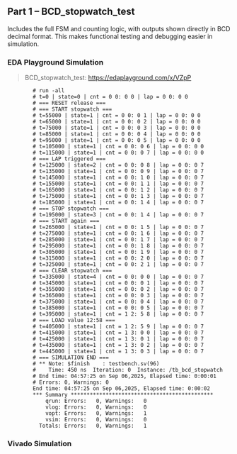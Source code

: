 ## Part 1 – BCD_stopwatch_test
Includes the full FSM and counting logic, with outputs shown directly in BCD decimal format. This makes functional testing and debugging easier in simulation.
### EDA Playground Simulation 
> BCD_stopwatch_test: https://edaplayground.com/x/VZpP

            # run -all
            # t=0 | state=0 | cnt = 0 0: 0 0 | lap = 0 0: 0 0
            # === RESET release ===
            # === START stopwatch ===
            # t=55000 | state=1 | cnt = 0 0: 0 1 | lap = 0 0: 0 0
            # t=65000 | state=1 | cnt = 0 0: 0 2 | lap = 0 0: 0 0
            # t=75000 | state=1 | cnt = 0 0: 0 3 | lap = 0 0: 0 0
            # t=85000 | state=1 | cnt = 0 0: 0 4 | lap = 0 0: 0 0
            # t=95000 | state=1 | cnt = 0 0: 0 5 | lap = 0 0: 0 0
            # t=105000 | state=1 | cnt = 0 0: 0 6 | lap = 0 0: 0 0
            # t=115000 | state=1 | cnt = 0 0: 0 7 | lap = 0 0: 0 0
            # === LAP triggered ===
            # t=125000 | state=2 | cnt = 0 0: 0 8 | lap = 0 0: 0 7
            # t=135000 | state=1 | cnt = 0 0: 0 9 | lap = 0 0: 0 7
            # t=145000 | state=1 | cnt = 0 0: 1 0 | lap = 0 0: 0 7
            # t=155000 | state=1 | cnt = 0 0: 1 1 | lap = 0 0: 0 7
            # t=165000 | state=1 | cnt = 0 0: 1 2 | lap = 0 0: 0 7
            # t=175000 | state=1 | cnt = 0 0: 1 3 | lap = 0 0: 0 7
            # t=185000 | state=1 | cnt = 0 0: 1 4 | lap = 0 0: 0 7
            # === STOP stopwatch ===
            # t=195000 | state=3 | cnt = 0 0: 1 4 | lap = 0 0: 0 7
            # === START again ===
            # t=265000 | state=1 | cnt = 0 0: 1 5 | lap = 0 0: 0 7
            # t=275000 | state=1 | cnt = 0 0: 1 6 | lap = 0 0: 0 7
            # t=285000 | state=1 | cnt = 0 0: 1 7 | lap = 0 0: 0 7
            # t=295000 | state=1 | cnt = 0 0: 1 8 | lap = 0 0: 0 7
            # t=305000 | state=1 | cnt = 0 0: 1 9 | lap = 0 0: 0 7
            # t=315000 | state=1 | cnt = 0 0: 2 0 | lap = 0 0: 0 7
            # t=325000 | state=1 | cnt = 0 0: 2 1 | lap = 0 0: 0 7
            # === CLEAR stopwatch ===
            # t=335000 | state=4 | cnt = 0 0: 0 0 | lap = 0 0: 0 7
            # t=345000 | state=1 | cnt = 0 0: 0 1 | lap = 0 0: 0 7
            # t=355000 | state=1 | cnt = 0 0: 0 2 | lap = 0 0: 0 7
            # t=365000 | state=1 | cnt = 0 0: 0 3 | lap = 0 0: 0 7
            # t=375000 | state=1 | cnt = 0 0: 0 4 | lap = 0 0: 0 7
            # t=385000 | state=1 | cnt = 0 0: 0 5 | lap = 0 0: 0 7
            # t=395000 | state=1 | cnt = 1 2: 5 8 | lap = 0 0: 0 7
            # === LOAD value 12:58 ===
            # t=405000 | state=1 | cnt = 1 2: 5 9 | lap = 0 0: 0 7
            # t=415000 | state=1 | cnt = 1 3: 0 0 | lap = 0 0: 0 7
            # t=425000 | state=1 | cnt = 1 3: 0 1 | lap = 0 0: 0 7
            # t=435000 | state=1 | cnt = 1 3: 0 2 | lap = 0 0: 0 7
            # t=445000 | state=1 | cnt = 1 3: 0 3 | lap = 0 0: 0 7
            # === SIMULATION END ===
            # ** Note: $finish    : testbench.sv(96)
            #    Time: 450 ns  Iteration: 0  Instance: /tb_bcd_stopwatch
            # End time: 04:57:25 on Sep 06,2025, Elapsed time: 0:00:01
            # Errors: 0, Warnings: 0
            End time: 04:57:25 on Sep 06,2025, Elapsed time: 0:00:02
            *** Summary *********************************************
                qrun: Errors:   0, Warnings:   0
                vlog: Errors:   0, Warnings:   0
                vopt: Errors:   0, Warnings:   1
                vsim: Errors:   0, Warnings:   0
              Totals: Errors:   0, Warnings:   1

### Vivado Simulation 
